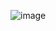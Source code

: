![image](https://user-images.githubusercontent.com/107756764/174438175-005a6e03-0ffb-4a58-9edd-88de7b2662ae.png)
